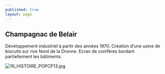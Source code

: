 ```yaml
---
published: true
layout: page
---
```

## Champagnac de Belair

Développement industriel à partir des années 1970. Création d’une usine de biscuits sur rive Nord de la Dronne. Ecran de conifères bordant partiellement les bâtiments.

![16_HISTOIRE_POPCP13.jpg]({{site.baseurl}}/data/images/16/histoire/16_HISTOIRE_POPCP13.jpg)

